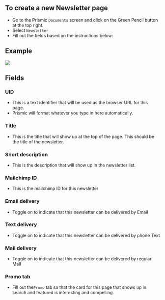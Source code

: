 ## To create a new Newsletter page
- Go to the Prismic `Documents` screen and click on the Green Pencil button at the top right.
- Select `Newsletter`
- Fill out the fields based on the instructions below:

## Example
![](https://drive.google.com/uc?id=1FCQPbvjN3tbo1JtMlST2T1e1O6UiWxJS)

## Fields

### UID
- This is a text identifier that will be used as the browser URL for this page. 
- Prismic will format whatever you type in here automatically. 

### Title
- This is the title that will show up at the top of the page. This should be the title of the newsletter.

### Short description
- This is the description that will show up in the newsletter list.

### Mailchimp ID
- This is the mailchimp ID for this newsletter

### Email delivery
- Toggle on to indicate that this newsletter can be delivered by Email

### Text delivery
- Toggle on to indicate that this newsletter can be delivered by phone Text

### Mail delivery
- Toggle on to indicate that this newsletter can be delivered by regular Mail

### Promo tab
- Fill out the`Promo` tab so that the card for this page that shows up in search and featured is interesting and compelling.